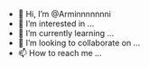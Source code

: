 - 👋 Hi, I’m @Arminnnnnnni
- 👀 I’m interested in ...
- 🌱 I’m currently learning ...
- 💞️ I’m looking to collaborate on ...
- 📫 How to reach me ...

<!---
Arminnnnnnni/Arminnnnnnni is a ✨ special ✨ repository because its `README.md` (this file) appears on your GitHub profile.
You can click the Preview link to take a look at your changes.
--->
